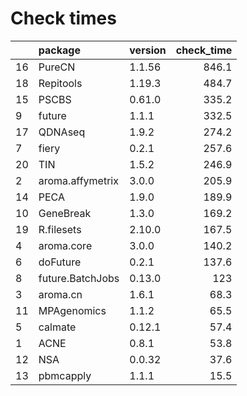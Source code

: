 # Check times

|   |package          |version | check_time|
|:--|:----------------|:-------|----------:|
|16 |PureCN           |1.1.56  |      846.1|
|18 |Repitools        |1.19.3  |      484.7|
|15 |PSCBS            |0.61.0  |      335.2|
|9  |future           |1.1.1   |      332.5|
|17 |QDNAseq          |1.9.2   |      274.2|
|7  |fiery            |0.2.1   |      257.6|
|20 |TIN              |1.5.2   |      246.9|
|2  |aroma.affymetrix |3.0.0   |      205.9|
|14 |PECA             |1.9.0   |      189.9|
|10 |GeneBreak        |1.3.0   |      169.2|
|19 |R.filesets       |2.10.0  |      167.5|
|4  |aroma.core       |3.0.0   |      140.2|
|6  |doFuture         |0.2.1   |      137.6|
|8  |future.BatchJobs |0.13.0  |        123|
|3  |aroma.cn         |1.6.1   |       68.3|
|11 |MPAgenomics      |1.1.2   |       65.5|
|5  |calmate          |0.12.1  |       57.4|
|1  |ACNE             |0.8.1   |       53.8|
|12 |NSA              |0.0.32  |       37.6|
|13 |pbmcapply        |1.1.1   |       15.5|


